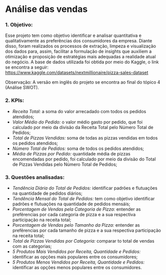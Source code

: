 # Análise das vendas 

### **1. Objetivo:**
Esse projeto tem como objetivo identificar e analisar quantitativa e qualitativamente as preferências dos consumidores da empresa. Diante disso, foram realizados os processos de extração, limpeza e visualização dos dados para, assim, facilitar a formulação de insights que auxiliem a otimização e proposição de estratégias mais adequadas a realidade atual do negócio. A base de dados utilizada foi obtida por meio do Kaggle, o link se encontra a seguir:  https://www.kaggle.com/datasets/nextmillionaire/pizza-sales-dataset

Observação: A versão em inglês do projeto se encontra ao final do tópico 4 (Análise SWOT).

### **2. KPIs:**

- *Receita Total:* a soma do valor arrecadado com todos os pedidos atendidos;
- *Valor Médio do Pedido:* o valor médio gasto por pedido, que foi calculado por meio da divisão da Receita Total pelo Número Total de Pedidos; 
- *Total de Pizzas Vendidas:* soma de todas as pizzas vendidas em todos os pedidos atendidos;
- *Número Total de Pedidos:* soma de todos os pedidos atendidos;
- *Média de Pizzas por Pedido:* quantidade média de pizzas encomendadas por pedido, foi calculado por meio da divisão do Total de Pizzas Vendidas pelo Número Total de Pedidos; 

### **3. Questões analisadas:**

- *Tendência Diária do Total de Pedidos:* identificar padrões e flutuações na quantidade de pedidos diários;
- *Tendência Mensal do Total de Pedidos:* tem como objetivo identificar padrões e flutuações na quantidade de pedidos mensáis; 
- *Porcentagem de Vendas pela Categoria de Pizza:* entender as prefêrencias por cada categoria de pizza e a sua respectiva participação na receita total;
- *Porcentagem de Vendas pelo Tamanho da Pizza:* entender as prefêrencias por cada tamanho de pizza e a sua respectiva participação na receita total;
- *Total de Pizzas Vendidas por Categoria:* comparar to total de vendas com as categorias;
- *5 Produtos Mais Vendidos por Receita, Quantidade e Pedidos:* identificar as opções mais populares entre os consumidores;
- *5 Produtos Menos Vendidos por Receita, Quantidade e Pedidos:* identificar as opções menos populares entre os consumidores.


